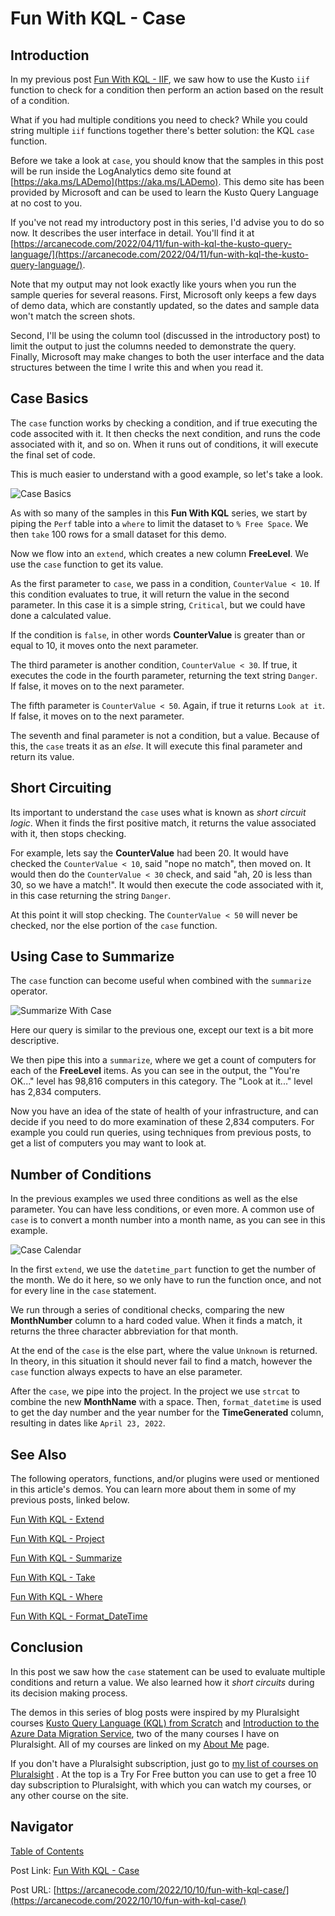 # Fun With KQL - Case

## Introduction

In my previous post [Fun With KQL - IIF](https://arcanecode.com/2022/10/03/fun-with-kql-iif/), we saw how to use the Kusto `iif` function to check for a condition then perform an action based on the result of a condition.

What if you had multiple conditions you need to check? While you could string multiple `iif` functions together there's better solution: the KQL `case` function.

Before we take a look at `case`, you should know that the samples in this post will be run inside the LogAnalytics demo site found at [https://aka.ms/LADemo](https://aka.ms/LADemo). This demo site has been provided by Microsoft and can be used to learn the Kusto Query Language at no cost to you.

If you've not read my introductory post in this series, I'd advise you to do so now. It describes the user interface in detail. You'll find it at [https://arcanecode.com/2022/04/11/fun-with-kql-the-kusto-query-language/](https://arcanecode.com/2022/04/11/fun-with-kql-the-kusto-query-language/).

Note that my output may not look exactly like yours when you run the sample queries for several reasons. First, Microsoft only keeps a few days of demo data, which are constantly updated, so the dates and sample data won't match the screen shots.

Second, I'll be using the column tool (discussed in the introductory post) to limit the output to just the columns needed to demonstrate the query. Finally, Microsoft may make changes to both the user interface and the data structures between the time I write this and when you read it.

## Case Basics

The `case` function works by checking a condition, and if true executing the code associted with it. It then checks the next condition, and runs the code associated with it, and so on. When it runs out of conditions, it will execute the final set of code.

This is much easier to understand with a good example, so let's take a look.

![Case Basics](027.01_Case_Basics.png)

As with so many of the samples in this **Fun With KQL** series, we start by piping the `Perf` table into a `where` to limit the dataset to `% Free Space`. We then `take` 100 rows for a small dataset for this demo.

Now we flow into an `extend`, which creates a new column **FreeLevel**. We use the `case` function to get its value.

As the first parameter to `case`, we pass in a condition, `CounterValue < 10`. If this condition evaluates to true, it will return the value in the second parameter. In this case it is a simple string, `Critical`, but we could have done a calculated value.

If the condition is `false`, in other words **CounterValue** is greater than or equal to 10, it moves onto the next parameter.

The third parameter is another condition, `CounterValue < 30`. If true, it executes the code in the fourth parameter, returning the text string `Danger`. If false, it moves on to the next parameter.

The fifth parameter is `CounterValue < 50`. Again, if true it returns `Look at it`. If false, it moves on to the next parameter.

The seventh and final parameter is not a condition, but a value. Because of this, the `case` treats it as an _else_. It will execute this final parameter and return its value.

## Short Circuiting

Its important to understand the `case` uses what is known as _short circuit logic_. When it finds the first positive match, it returns the value associated with it, then stops checking.

For example, lets say the **CounterValue** had been 20. It would have checked the `CounterValue < 10`, said "nope no match", then moved on. It would then do the `CounterValue < 30` check, and said "ah, 20 is less than 30, so we have a match!". It would then execute the code associated with it, in this case returning the string `Danger`.

At this point it will stop checking. The `CounterValue < 50` will never be checked, nor the else portion of the `case` function.

## Using Case to Summarize

The `case` function can become useful when combined with the `summarize` operator.

![Summarize With Case](027.02_Summarize_with_Case.png)

Here our query is similar to the previous one, except our text is a bit more descriptive.

We then pipe this into a `summarize`, where we get a count of computers for each of the **FreeLevel** items. As you can see in the output, the "You're OK..." level has 98,816 computers in this category. The "Look at it..." level has 2,834 computers.

Now you have an idea of the state of health of your infrastructure, and can decide if you need to do more examination of these 2,834 computers. For example you could run queries, using techniques from previous posts, to get a list of computers you may want to look at.

## Number of Conditions

In the previous examples we used three conditions as well as the else parameter. You can have less conditions, or even more. A common use of `case` is to convert a month number into a month name, as you can see in this example.

![Case Calendar](027.03_Case_Calendar.png)

In the first `extend`, we use the `datetime_part` function to get the number of the month. We do it here, so we only have to run the function once, and not for every line in the `case` statement.

We run through a series of conditional checks, comparing the new **MonthNumber** column to a hard coded value. When it finds a match, it returns the three character abbreviation for that month.

At the end of the `case` is the else part, where the value `Unknown` is returned. In theory, in this situation it should never fail to find a match, however the `case` function always expects to have an else parameter.

After the `case`, we pipe into the project. In the project we use `strcat` to combine the new **MonthName** with a space. Then, `format_datetime` is used to get the day number and the year number for the **TimeGenerated** column, resulting in dates like `April 23, 2022`.

## See Also

The following operators, functions, and/or plugins were used or mentioned in this article's demos. You can learn more about them in some of my previous posts, linked below.

[Fun With KQL - Extend](https://arcanecode.com/2022/05/23/fun-with-kql-extend/)

[Fun With KQL - Project](https://arcanecode.com/2022/05/30/fun-with-kql-project/)

[Fun With KQL - Summarize](https://arcanecode.com/2022/05/16/fun-with-kql-summarize/)

[Fun With KQL - Take](https://arcanecode.com/2022/05/02/fun-with-kql-take/)

[Fun With KQL - Where](https://arcanecode.com/2022/04/25/fun-with-kql-where/)

[Fun With KQL - Format_DateTime](https://arcanecode.com/2022/09/12/fun-with-kql-format_datetime/)

## Conclusion

In this post we saw how the `case` statement can be used to evaluate multiple conditions and return a value. We also learned how it _short circuits_ during its decision making process.

The demos in this series of blog posts were inspired by my Pluralsight courses [Kusto Query Language (KQL) from Scratch](https://pluralsight.pxf.io/MXDo5o) and [Introduction to the Azure Data Migration Service](https://pluralsight.pxf.io/2rQXjQ), two of the many courses I have on Pluralsight. All of my courses are linked on my [About Me](https://arcanecode.com/info/) page.

If you don't have a Pluralsight subscription, just go to [my list of courses on Pluralsight](https://pluralsight.pxf.io/kjz6jn) . At the top is a Try For Free button you can use to get a free 10 day subscription to Pluralsight, with which you can watch my courses, or any other course on the site.

## Navigator
[Table of Contents](../Table%20of%20Contents.md)

Post Link: [Fun With KQL - Case](https://arcanecode.com/2022/10/10/fun-with-kql-case/)

Post URL: [https://arcanecode.com/2022/10/10/fun-with-kql-case/](https://arcanecode.com/2022/10/10/fun-with-kql-case/)
